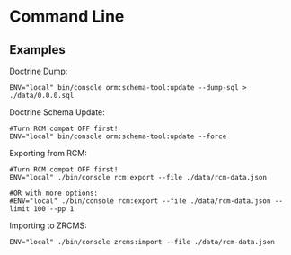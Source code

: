 Command Line
============

## Examples ##

Doctrine Dump:

```
ENV="local" bin/console orm:schema-tool:update --dump-sql > ./data/0.0.0.sql
```

Doctrine Schema Update:

``` 
#Turn RCM compat OFF first!
ENV="local" bin/console orm:schema-tool:update --force
```

Exporting from RCM:

``` 
#Turn RCM compat OFF first!
ENV="local" ./bin/console rcm:export --file ./data/rcm-data.json

#OR with more options:
#ENV="local" ./bin/console rcm:export --file ./data/rcm-data.json --limit 100 --pp 1
```

Importing to ZRCMS:

```
ENV="local" ./bin/console zrcms:import --file ./data/rcm-data.json 
```
